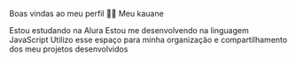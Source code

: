 Boas vindas ao meu perfil 💙💙
Meu kauane

Estou estudando na Alura
Estou me desenvolvendo na linguagem JavaScript
Utilizo esse espaço para minha organização e compartilhamento dos meu projetos desenvolvidos



